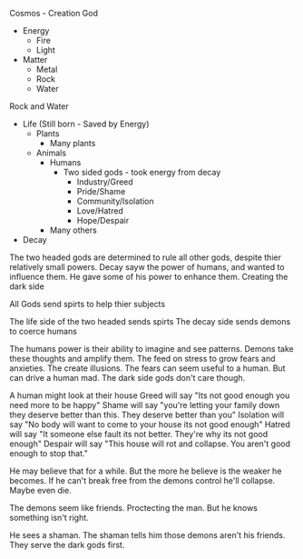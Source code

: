 Cosmos - Creation God
* Energy
	* Fire
	* Light
* Matter 
	* Metal
	* Rock
	* Water 

Rock and Water
* Life (Still born - Saved by Energy)
	* Plants
		* Many plants
	* Animals
		* Humans 
			* Two sided gods - took energy from decay
				* Industry/Greed
				* Pride/Shame
				* Community/Isolation
				* Love/Hatred
				* Hope/Despair
		* Many others
* Decay

The two headed gods are determined to rule all other gods, despite thier relatively small powers. Decay sayw the power of humans, and wanted to influence them. He gave some of his power to enhance them. Creating the dark side

All Gods send spirts to help thier subjects

The life side of the two headed sends spirts
The decay side sends demons to coerce humans

The humans power is their ability to imagine and see patterns. Demons take these thoughts and amplify them. The feed on stress to grow fears and anxieties. The create illusions. The fears can seem useful to a human. But can drive a human mad. The dark side gods don't care though. 

A human might look at their house 
Greed will say "Its not good enough you need more to be happy"
Shame will say "you're letting your family down they deserve better than this. They deserve better than you"
Isolation will say "No body will want to come to your house its not good enough"
Hatred will say "It someone else fault its not better. They're why its not good enough"
Despair will say "This house will rot and collapse. You aren't good enough to stop that."

He may believe that for a while. But the more he believe is the weaker he becomes. If he can't break free from the demons control he'll collapse. Maybe even die.

The demons seem like friends. Proctecting the man. But he knows something isn't right. 

He sees a shaman. The shaman tells him those demons aren't his friends. They serve the dark gods first. 